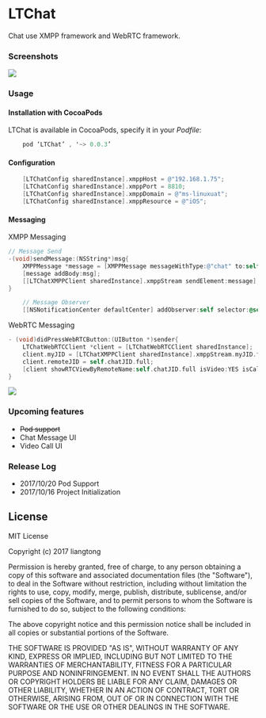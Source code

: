 # LTChat
Chat use XMPP framework and WebRTC framework.

### Screenshots

![](https://github.com/l900416/LTChat/blob/master/screenshots/1.png)


### Usage

####  Installation with CocoaPods

LTChat is available in CocoaPods, specify it in your *Podfile*:

```Objective-C
    pod ‘LTChat’ , '~> 0.0.3’
```


####  Configuration


```Objective-C
    [LTChatConfig sharedInstance].xmppHost = @"192.168.1.75";
    [LTChatConfig sharedInstance].xmppPort = 8810;
    [LTChatConfig sharedInstance].xmppDomain = @"ms-linuxuat";
    [LTChatConfig sharedInstance].xmppResource = @"iOS";

```

####  Messaging

XMPP Messaging

```Objective-C
// Message Send
-(void)sendMessage:(NSString*)msg{
    XMPPMessage *message = [XMPPMessage messageWithType:@"chat" to:self.chatJid];
    [message addBody:msg];
    [[LTChatXMPPClient sharedInstance].xmppStream sendElement:message];
}

```


```Objective-C
    // Message Observer
    [[NSNotificationCenter defaultCenter] addObserver:self selector:@selector(reloadChatData) name:kLTCHAT_XMPP_MESSAGE_CHANGE object:nil];

```

WebRTC Messaging

```Objective-C
- (void)didPressWebRTCButton:(UIButton *)sender{
    LTChatWebRTCClient *client = [LTChatWebRTCClient sharedInstance];
    client.myJID = [LTChatXMPPClient sharedInstance].xmppStream.myJID.full;
    client.remoteJID = self.chatJID.full;
    [client showRTCViewByRemoteName:self.chatJID.full isVideo:YES isCaller:YES];
}
```

![](https://l900416.github.io/post/message/webrtc_messaging.svg)


### Upcoming features

 * ~~Pod support~~
 * Chat Message UI
 * Video Call UI



### Release Log

 * 2017/10/20 Pod Support
 * 2017/10/16 Project Initialization


## License

MIT License

Copyright (c) 2017 liangtong

Permission is hereby granted, free of charge, to any person obtaining a copy
of this software and associated documentation files (the "Software"), to deal
in the Software without restriction, including without limitation the rights
to use, copy, modify, merge, publish, distribute, sublicense, and/or sell
copies of the Software, and to permit persons to whom the Software is
furnished to do so, subject to the following conditions:

The above copyright notice and this permission notice shall be included in all
copies or substantial portions of the Software.

THE SOFTWARE IS PROVIDED "AS IS", WITHOUT WARRANTY OF ANY KIND, EXPRESS OR
IMPLIED, INCLUDING BUT NOT LIMITED TO THE WARRANTIES OF MERCHANTABILITY,
FITNESS FOR A PARTICULAR PURPOSE AND NONINFRINGEMENT. IN NO EVENT SHALL THE
AUTHORS OR COPYRIGHT HOLDERS BE LIABLE FOR ANY CLAIM, DAMAGES OR OTHER
LIABILITY, WHETHER IN AN ACTION OF CONTRACT, TORT OR OTHERWISE, ARISING FROM,
OUT OF OR IN CONNECTION WITH THE SOFTWARE OR THE USE OR OTHER DEALINGS IN THE
SOFTWARE.
